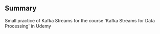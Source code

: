 ## Summary
Small practice of Kafka Streams for the course 'Kafka Streams for Data Processing' in Udemy
